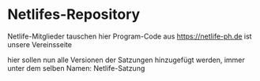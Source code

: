 # Netlifes-Repository
Netlife-Mitglieder tauschen hier Program-Code aus
https://netlife-ph.de  ist unsere Vereinsseite

hier sollen nun alle Versionen der Satzungen hinzugefügt werden,
immer unter dem selben Namen:  Netlife-Satzung
